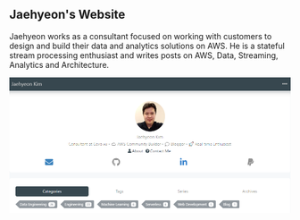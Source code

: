 ## Jaehyeon's Website

Jaehyeon works as a consultant focused on working with customers to design and build their data and analytics solutions on AWS. He is a stateful stream processing enthusiast and writes posts on AWS, Data, Streaming, Analytics and Architecture.

![](./public/site-feature-image.png)